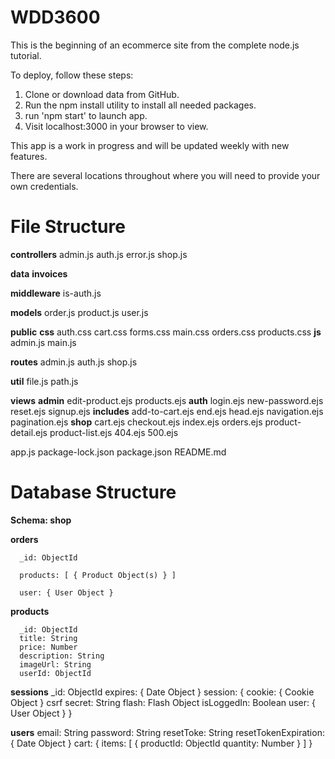 # WDD3600

This is the beginning of an ecommerce site from the complete node.js tutorial.

To deploy, follow these steps:

1. Clone or download data from GitHub.
2. Run the npm install utility to install all needed 
   packages.
3. run 'npm start' to launch app.
4. Visit localhost:3000 in your browser to view.

This app is a work in progress and will be updated weekly with new features.

There are several locations throughout where you will need to provide your own credentials.

# File Structure

**controllers**
   admin.js
   auth.js
   error.js
   shop.js

**data**
   **invoices**

**middleware**
   is-auth.js

**models**
   order.js
   product.js
   user.js

**public**
   **css**
      auth.css
      cart.css
      forms.css
      main.css
      orders.css
      products.css
   **js**
      admin.js
      main.js

**routes**
   admin.js
   auth.js
   shop.js

**util**
   file.js
   path.js

**views**
   **admin**
      edit-product.ejs
      products.ejs
   **auth**
      login.ejs
      new-password.ejs
      reset.ejs
      signup.ejs
   **includes**
      add-to-cart.ejs
      end.ejs
      head.ejs
      navigation.ejs
      pagination.ejs
   **shop**
      cart.ejs
      checkout.ejs
      index.ejs
      orders.ejs
      product-detail.ejs
      product-list.ejs
   404.ejs
   500.ejs

app.js
package-lock.json
package.json
README.md

# Database Structure

**Schema: shop**

   **orders**

      _id: ObjectId

      products: [ { Product Object(s) } ]

      user: { User Object }

   **products**
   
      _id: ObjectId
      title: String
      price: Number
      description: String
      imageUrl: String
      userId: ObjectId

   **sessions**
      _id: ObjectId
      expires: { Date Object }
      session: {
         cookie: { Cookie Object }
         csrf secret: String
         flash: Flash Object
         isLoggedIn: Boolean
         user: { User Object }
      }

   **users**
      email: String
      password: String
      resetToke: String
      resetTokenExpiration: { Date Object }
      cart: {
         items: [
            {
               productId: ObjectId
               quantity: Number
            }
         ]
      }
